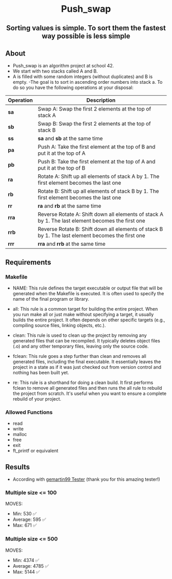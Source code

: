 <h1 align="center">Push_swap</h1>

<h2 align="center">
Sorting values is simple. To sort them the fastest way possible is less simple
</h2> 

## About ##

- Push_swap is an algorithm project at school 42.
- We start with two stacks called A and B.
- A is filled with some random integers (without duplicates) and B is empty.
-The goal is to sort in ascending order numbers into stack a. To do so you have the
  following operations at your disposal:

| Operation | Description |
| ---------- | ----------- |
| **sa**     | Swap A: Swap the first 2 elements at the top of stack A |
| **sb**     | Swap B: Swap the first 2 elements at the top of stack B |
| **ss**     | **sa** and **sb** at the same time |
| **pa**     | Push A: Take the first element at the top of B and put it at the top of A |
| **pb**     | Push B: Take the first element at the top of A and put it at the top of B |
| **ra**     | Rotate A: Shift up all elements of stack A by 1. The first element becomes the last one |
| **rb**     | Rotate B: Shift up all elements of stack B by 1. The first element becomes the last one |
| **rr**     | **ra** and **rb** at the same time |
| **rra**    | Reverse Rotate A: Shift down all elements of stack A by 1. The last element becomes the first one |
| **rrb**    | Reverse Rotate B: Shift down all elements of stack B by 1. The last element becomes the first one |
| **rrr**    | **rra** and **rrb** at the same time |

## Requirements ##
### Makefile ###
- NAME: This rule defines the target executable or output file that will be generated when the Makefile is executed. It is often used to specify the name of the final program or library.

- all: This rule is a common target for building the entire project. When you run make all or just make without specifying a target, it usually builds the entire project. It often depends on other specific targets (e.g., compiling source files, linking objects, etc.).

- clean: This rule is used to clean up the project by removing any generated files that can be recompiled. It typically deletes object files (.o) and any other temporary files, leaving only the source code.

- fclean: This rule goes a step further than clean and removes all generated files, including the final executable. It essentially leaves the project in a state as if it was just checked out from version control and nothing has been built yet.

- re: This rule is a shorthand for doing a clean build. It first performs fclean to remove all generated files and then runs the all rule to rebuild the project from scratch. It's useful when you want to ensure a complete rebuild of your project.

### Allowed Functions ###
 - read
 - write
 - malloc
 - free
 - exit
 - ft_printf or equivalent

## Results ##
- According with [gemartin99 Tester](https://github.com/gemartin99/Push-Swap-Tester) (thank you for this amazing tester!)
### Multiple size <= 100 ###
MOVES:
- Min: 530 :white_check_mark:
- Average: 595 :white_check_mark:
- Max: 671 :white_check_mark:
### Multiple size <= 500 ###
MOVES:
- Min: 4374 :white_check_mark:
- Average: 4785 :white_check_mark:
- Max: 5144 :white_check_mark:
